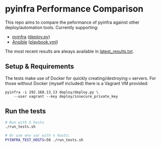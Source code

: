 # pyinfra Performance Comparison

This repo aims to compare the peformance of pyinfra against other deploy/automation tools. Currently supporting:

+ [pyinfra](https://github.com/Fizzadar/pyinfra) ([deploy.py](./tests/deploy/deploy.py))
+ [Ansible](https://github.com/ansible/ansible) ([playbook.yml](./tests/playbook/playbook.yml))

The most recent results are always available in [latest_results.txt](./latest_results.txt).

## Setup & Requirements

The tests make use of Docker for quickly creating/destroying `n` servers. For those without Docker (myself included) there is a Vagrant VM provided:

```
pyinfra -i 192.168.13.13 deploy/deploy.py \
    --user vagrant --key deploy/insecure_private_key
```


## Run the tests

```sh
# Run with 5 hosts
./run_tests.sh

# Or use env var with n hosts:
PYINFRA_TEST_HOSTS=50 ./run_tests.sh
```
